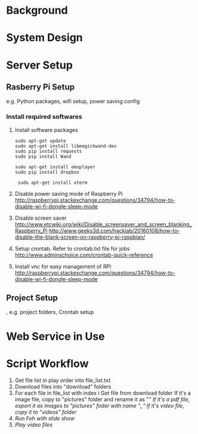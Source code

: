 # Background


# System Design


# Server Setup

## Rasberry Pi Setup
e.g. Python packages, wifi setup, power saving config
### Install required softwares
1. Install software packages
    ```` 
    sudo apt-get update
    sudo apt-get install libmagickwand-dev
    sudo pip install requests
    sudo pip install Wand
    
    sudo apt-get install omxplayer
    sudo pip install dropbox
    
     sudo apt-get install xterm
    ````
2. Disable power saving mode of Raspberry Pi
    http://raspberrypi.stackexchange.com/questions/34794/how-to-disable-wi-fi-dongle-sleep-mode

3. Disable screen saver
    http://www.etcwiki.org/wiki/Disable_screensaver_and_screen_blanking_Raspberry_Pi
    http://www.geeks3d.com/hacklab/20160108/how-to-disable-the-blank-screen-on-raspberry-pi-raspbian/
    
4. Setup crontab. Refer to crontab.txt file for jobs
    http://www.adminschoice.com/crontab-quick-reference
   
5. Install vnc for easy management of RPi
     http://raspberrypi.stackexchange.com/questions/34794/how-to-disable-wi-fi-dongle-sleep-mode

## Project Setup
, e.g. project folders, Crontab setup 

# Web Service in Use


# Script Workflow
1. Get file list in play order into file_list.txt
2. Download files into "download" folders
3. For each file in file_list with index i
	Get file from download folder
	If it's a image file, copy to "pictures" folder and rename it as "<i>_<filename>"
	If it's a pdf file, export it as images to "pictures" foder with name "<i>_<filename>_<page>"
	If it's video file, copy it to "videos" folder
4. Run Feh with slide show
5. Play video files
